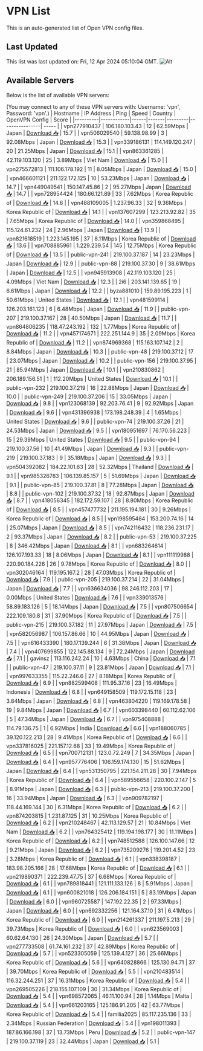 # VPN List

This is an auto-generated list of Open VPN config files.

## Last Updated

This list was last updated on: Fri, 12 Apr 2024 05:10:04 GMT.
![Alt](https://repobeats.axiom.co/api/embed/186b98318ef1479477931607c1ad7d823f12451f.svg "Repobeats analytics image")

## Available Servers

Below is the list of available VPN servers:

(You may connect to any of these VPN servers with: Username: 'vpn', Password: 'vpn'.)
| Hostname | IP Address | Ping | Speed | Country | OpenVPN Config | Score |
|----------|------------|------|-------|---------|----------------| ----- |
| vpn277910437 | 106.180.103.43 | 12 | 62.59Mbps | Japan | [Download 📥](./configs/server_0_JP.ovpn) | 15.7 |
| vpn506029540 | 59.138.98.99 | 3 | 92.08Mbps | Japan | [Download 📥](./configs/server_1_JP.ovpn) | 15.3 |
| vpn339186131 | 114.149.120.247 | 20 | 21.25Mbps | Japan | [Download 📥](./configs/server_2_JP.ovpn) | 15.1 |
| vpn863361285 | 42.119.103.120 | 25 | 3.89Mbps | Viet Nam | [Download 📥](./configs/server_3_VN.ovpn) | 15.0 |
| vpn275572813 | 111.106.178.192 | 11 | 8.05Mbps | Japan | [Download 📥](./configs/server_4_JP.ovpn) | 15.0 |
| vpn466601121 | 211.122.172.125 | 10 | 53.23Mbps | Japan | [Download 📥](./configs/server_5_JP.ovpn) | 14.7 |
| vpn449049541 | 150.147.45.86 | 2 | 95.27Mbps | Japan | [Download 📥](./configs/server_6_JP.ovpn) | 14.7 |
| vpn728954424 | 180.66.121.89 | 33 | 7.62Mbps | Korea Republic of | [Download 📥](./configs/server_7_KR.ovpn) | 14.6 |
| vpn488109005 | 1.237.96.33 | 32 | 9.36Mbps | Korea Republic of | [Download 📥](./configs/server_8_KR.ovpn) | 14.1 |
| vpn137607299 | 123.213.92.82 | 35 | 7.65Mbps | Korea Republic of | [Download 📥](./configs/server_9_KR.ovpn) | 14.0 |
| vpn359868495 | 115.124.61.232 | 24 | 2.96Mbps | Japan | [Download 📥](./configs/server_10_JP.ovpn) | 13.9 |
| vpn821618519 | 1.223.145.195 | 37 | 8.11Mbps | Korea Republic of | [Download 📥](./configs/server_11_KR.ovpn) | 13.6 |
| vpn708885961 | 1.229.239.54 | 145 | 12.75Mbps | Korea Republic of | [Download 📥](./configs/server_12_KR.ovpn) | 13.5 |
| public-vpn-241 | 219.100.37.187 | 14 | 23.23Mbps | Japan | [Download 📥](./configs/server_13_JP.ovpn) | 12.9 |
| public-vpn-88 | 219.100.37.30 | 9 | 38.61Mbps | Japan | [Download 📥](./configs/server_14_JP.ovpn) | 12.5 |
| vpn945913908 | 42.119.103.120 | 25 | 4.09Mbps | Viet Nam | [Download 📥](./configs/server_15_VN.ovpn) | 12.3 |
| 2i6 | 203.141.139.65 | 19 | 6.61Mbps | Japan | [Download 📥](./configs/server_16_JP.ovpn) | 12.2 |
| byza881010 | 159.89.195.223 | 1 | 50.61Mbps | United States | [Download 📥](./configs/server_17_US.ovpn) | 12.1 |
| vpn481599114 | 126.203.161.123 | 6 | 6.48Mbps | Japan | [Download 📥](./configs/server_18_JP.ovpn) | 11.9 |
| public-vpn-207 | 219.100.37.167 | 28 | 40.50Mbps | Japan | [Download 📥](./configs/server_19_JP.ovpn) | 11.7 |
| vpn864806235 | 118.47.243.192 | 132 | 1.77Mbps | Korea Republic of | [Download 📥](./configs/server_20_KR.ovpn) | 11.2 |
| vpn457174671 | 222.251.144.9 | 35 | 2.09Mbps | Korea Republic of | [Download 📥](./configs/server_21_KR.ovpn) | 11.2 |
| vpn874969368 | 115.163.107.142 | 2 | 8.84Mbps | Japan | [Download 📥](./configs/server_22_JP.ovpn) | 10.3 |
| public-vpn-48 | 219.100.37.12 | 17 | 23.07Mbps | Japan | [Download 📥](./configs/server_23_JP.ovpn) | 10.2 |
| public-vpn-156 | 219.100.37.95 | 21 | 85.94Mbps | Japan | [Download 📥](./configs/server_24_JP.ovpn) | 10.1 |
| vpn210830862 | 206.189.156.51 | 1 | 112.20Mbps | United States | [Download 📥](./configs/server_25_US.ovpn) | 10.1 |
| public-vpn-232 | 219.100.37.219 | 16 | 22.88Mbps | Japan | [Download 📥](./configs/server_26_JP.ovpn) | 10.0 |
| public-vpn-249 | 219.100.37.206 | 15 | 33.05Mbps | Japan | [Download 📥](./configs/server_27_JP.ovpn) | 9.8 |
| vpn123068139 | 92.203.76.41 | 9 | 92.92Mbps | Japan | [Download 📥](./configs/server_28_JP.ovpn) | 9.6 |
| vpn431396938 | 173.198.248.39 | 4 | 1.65Mbps | United States | [Download 📥](./configs/server_29_US.ovpn) | 9.6 |
| public-vpn-74 | 219.100.37.26 | 21 | 24.53Mbps | Japan | [Download 📥](./configs/server_30_JP.ovpn) | 9.5 |
| vpn180951697 | 76.170.56.223 | 15 | 29.39Mbps | United States | [Download 📥](./configs/server_31_US.ovpn) | 9.5 |
| public-vpn-94 | 219.100.37.56 | 10 | 41.49Mbps | Japan | [Download 📥](./configs/server_32_JP.ovpn) | 9.3 |
| public-vpn-219 | 219.100.37.183 | 9 | 35.18Mbps | Japan | [Download 📥](./configs/server_33_JP.ovpn) | 9.3 |
| vpn504392082 | 184.22.101.63 | 28 | 52.32Mbps | Thailand | [Download 📥](./configs/server_34_TH.ovpn) | 9.1 |
| vpn985326783 | 106.139.85.157 | 5 | 51.69Mbps | Japan | [Download 📥](./configs/server_35_JP.ovpn) | 9.1 |
| public-vpn-85 | 219.100.37.81 | 8 | 77.28Mbps | Japan | [Download 📥](./configs/server_36_JP.ovpn) | 8.8 |
| public-vpn-102 | 219.100.37.32 | 18 | 92.87Mbps | Japan | [Download 📥](./configs/server_37_JP.ovpn) | 8.7 |
| vpn418056345 | 182.172.59.107 | 28 | 8.80Mbps | Korea Republic of | [Download 📥](./configs/server_38_KR.ovpn) | 8.5 |
| vpn457477732 | 211.195.194.181 | 30 | 9.26Mbps | Korea Republic of | [Download 📥](./configs/server_39_KR.ovpn) | 8.5 |
| vpn198595484 | 153.200.74.16 | 14 | 25.07Mbps | Japan | [Download 📥](./configs/server_40_JP.ovpn) | 8.5 |
| vpn742116432 | 118.236.231.17 | 2 | 93.37Mbps | Japan | [Download 📥](./configs/server_41_JP.ovpn) | 8.2 |
| public-vpn-53 | 219.100.37.225 | 8 | 346.42Mbps | Japan | [Download 📥](./configs/server_42_JP.ovpn) | 8.1 |
| vpn683264614 | 126.107.193.33 | 18 | 8.06Mbps | Japan | [Download 📥](./configs/server_43_JP.ovpn) | 8.1 |
| vpn111119988 | 220.90.184.226 | 26 | 9.78Mbps | Korea Republic of | [Download 📥](./configs/server_44_KR.ovpn) | 8.0 |
| vpn302046164 | 119.195.167.2 | 28 | 47.03Mbps | Korea Republic of | [Download 📥](./configs/server_45_KR.ovpn) | 7.9 |
| public-vpn-205 | 219.100.37.214 | 22 | 31.04Mbps | Japan | [Download 📥](./configs/server_46_JP.ovpn) | 7.7 |
| vpn636634036 | 98.246.112.203 | 17 | 0.00Mbps | United States | [Download 📥](./configs/server_47_US.ovpn) | 7.6 |
| vpn339013576 | 58.89.183.126 | 5 | 18.14Mbps | Japan | [Download 📥](./configs/server_48_JP.ovpn) | 7.5 |
| vpn807506654 | 222.109.180.8 | 31 | 37.90Mbps | Korea Republic of | [Download 📥](./configs/server_49_KR.ovpn) | 7.5 |
| public-vpn-215 | 219.100.37.182 | 11 | 27.97Mbps | Japan | [Download 📥](./configs/server_50_JP.ovpn) | 7.5 |
| vpn582056987 | 106.157.86.66 | 10 | 44.95Mbps | Japan | [Download 📥](./configs/server_51_JP.ovpn) | 7.5 |
| vpn616433390 | 180.17.139.244 | 6 | 31.38Mbps | Japan | [Download 📥](./configs/server_52_JP.ovpn) | 7.4 |
| vpn407699855 | 122.145.88.134 | 9 | 72.24Mbps | Japan | [Download 📥](./configs/server_53_JP.ovpn) | 7.1 |
| gavinsz | 113.116.242.24 | 10 | 4.63Mbps | China | [Download 📥](./configs/server_54_CN.ovpn) | 7.1 |
| public-vpn-47 | 219.100.37.11 | 9 | 23.81Mbps | Japan | [Download 📥](./configs/server_55_JP.ovpn) | 7.1 |
| vpn997633355 | 115.22.246.6 | 27 | 8.18Mbps | Korea Republic of | [Download 📥](./configs/server_56_KR.ovpn) | 6.9 |
| vpn882599408 | 111.95.37.16 | 23 | 16.49Mbps | Indonesia | [Download 📥](./configs/server_57_ID.ovpn) | 6.8 |
| vpn649158509 | 119.172.15.118 | 23 | 3.84Mbps | Japan | [Download 📥](./configs/server_58_JP.ovpn) | 6.8 |
| vpn463804220 | 119.169.178.58 | 19 | 9.84Mbps | Japan | [Download 📥](./configs/server_59_JP.ovpn) | 6.7 |
| vpn603398440 | 60.112.62.106 | 5 | 47.34Mbps | Japan | [Download 📥](./configs/server_60_JP.ovpn) | 6.7 |
| vpn975408888 | 114.79.136.75 | 1 | 6.92Mbps | India | [Download 📥](./configs/server_61_IN.ovpn) | 6.6 |
| vpn188060785 | 39.120.122.213 | 28 | 9.41Mbps | Korea Republic of | [Download 📥](./configs/server_62_KR.ovpn) | 6.6 |
| vpn337816025 | 221.157.12.68 | 33 | 19.49Mbps | Korea Republic of | [Download 📥](./configs/server_63_KR.ovpn) | 6.5 |
| vpn700712131 | 123.0.72.249 | 7 | 34.35Mbps | Japan | [Download 📥](./configs/server_64_JP.ovpn) | 6.4 |
| vpn957776406 | 106.159.174.130 | 15 | 51.62Mbps | Japan | [Download 📥](./configs/server_65_JP.ovpn) | 6.4 |
| vpn531350795 | 221.154.211.28 | 30 | 7.94Mbps | Korea Republic of | [Download 📥](./configs/server_66_KR.ovpn) | 6.4 |
| vpn589556658 | 220.100.2.147 | 5 | 8.91Mbps | Japan | [Download 📥](./configs/server_67_JP.ovpn) | 6.3 |
| public-vpn-213 | 219.100.37.200 | 16 | 33.94Mbps | Japan | [Download 📥](./configs/server_68_JP.ovpn) | 6.3 |
| vpn909782197 | 118.44.169.144 | 30 | 6.31Mbps | Korea Republic of | [Download 📥](./configs/server_69_KR.ovpn) | 6.2 |
| vpn874203815 | 1.231.87.125 | 31 | 10.25Mbps | Korea Republic of | [Download 📥](./configs/server_70_KR.ovpn) | 6.2 |
| vpn210248467 | 42.113.129.57 | 21 | 10.84Mbps | Viet Nam | [Download 📥](./configs/server_71_VN.ovpn) | 6.2 |
| vpn764325412 | 119.194.198.177 | 30 | 11.11Mbps | Korea Republic of | [Download 📥](./configs/server_72_KR.ovpn) | 6.2 |
| vpn748512588 | 126.100.147.66 | 12 | 9.21Mbps | Japan | [Download 📥](./configs/server_73_JP.ovpn) | 6.2 |
| vpn735209276 | 119.201.4.52 | 23 | 3.28Mbps | Korea Republic of | [Download 📥](./configs/server_74_KR.ovpn) | 6.1 |
| vpn338398187 | 183.98.205.166 | 28 | 17.68Mbps | Korea Republic of | [Download 📥](./configs/server_75_KR.ovpn) | 6.1 |
| vpn219890371 | 222.239.47.75 | 37 | 6.68Mbps | Korea Republic of | [Download 📥](./configs/server_76_KR.ovpn) | 6.1 |
| vpn789818441 | 121.111.133.126 | 8 | 5.91Mbps | Japan | [Download 📥](./configs/server_77_JP.ovpn) | 6.1 |
| vpn600821018 | 126.206.184.151 | 5 | 83.19Mbps | Japan | [Download 📥](./configs/server_78_JP.ovpn) | 6.0 |
| vpn960725587 | 147.192.22.35 | 2 | 97.33Mbps | Japan | [Download 📥](./configs/server_79_JP.ovpn) | 6.0 |
| vpn692332256 | 121.164.37.10 | 31 | 6.41Mbps | Korea Republic of | [Download 📥](./configs/server_80_KR.ovpn) | 6.0 |
| vpn214261337 | 211.197.5.213 | 29 | 39.73Mbps | Korea Republic of | [Download 📥](./configs/server_81_KR.ovpn) | 6.0 |
| vpn623569003 | 60.62.64.130 | 26 | 24.30Mbps | Japan | [Download 📥](./configs/server_82_JP.ovpn) | 5.7 |
| vpn277733508 | 61.74.161.232 | 37 | 42.89Mbps | Korea Republic of | [Download 📥](./configs/server_83_KR.ovpn) | 5.7 |
| vpn523305059 | 125.139.4.127 | 36 | 25.66Mbps | Korea Republic of | [Download 📥](./configs/server_84_KR.ovpn) | 5.6 |
| vpn640828866 | 125.130.94.71 | 37 | 39.70Mbps | Korea Republic of | [Download 📥](./configs/server_85_KR.ovpn) | 5.5 |
| vpn210483514 | 116.32.244.251 | 37 | 16.31Mbps | Korea Republic of | [Download 📥](./configs/server_86_KR.ovpn) | 5.4 |
| vpn269505226 | 218.155.107.109 | 30 | 31.34Mbps | Korea Republic of | [Download 📥](./configs/server_87_KR.ovpn) | 5.4 |
| vpn698572065 | 46.11.100.94 | 28 | 1.14Mbps | Malta | [Download 📥](./configs/server_88_MT.ovpn) | 5.4 |
| vpn661203165 | 125.186.91.205 | 42 | 63.77Mbps | Korea Republic of | [Download 📥](./configs/server_89_KR.ovpn) | 5.4 |
| familia2025 | 85.117.235.136 | 33 | 2.34Mbps | Russian Federation | [Download 📥](./configs/server_90_RU.ovpn) | 5.4 |
| vpn198011393 | 187.86.166.198 | 37 | 13.73Mbps | Peru | [Download 📥](./configs/server_91_PE.ovpn) | 5.2 |
| public-vpn-147 | 219.100.37.119 | 23 | 32.44Mbps | Japan | [Download 📥](./configs/server_92_JP.ovpn) | 5.1 |
